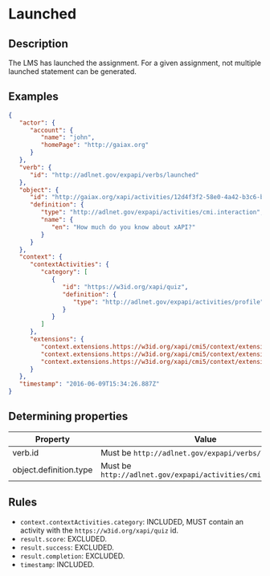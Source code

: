 # Launched

## Description

The LMS has launched the assignment. 
For a given assignment, not multiple launched statement can be generated.

## Examples

```json
{
   "actor": {
      "account": {
         "name": "john",
         "homePage": "http://gaiax.org"
      }
   },
   "verb": {
      "id": "http://adlnet.gov/expapi/verbs/launched"
   },
   "object": {
      "id": "http://gaiax.org/xapi/activities/12d4f3f2-58e0-4a42-b3c6-b9b9cd7b0a7c",
      "definition": {
         "type": "http://adlnet.gov/expapi/activities/cmi.interaction",
         "name": {
            "en": "How much do you know about xAPI?"
         }
      }
   },
   "context": {
      "contextActivities": {
         "category": [
            {
               "id": "https://w3id.org/xapi/quiz",
               "definition": {
                  "type": "http://adlnet.gov/expapi/activities/profile"
               }
            }
         ]
      },
      "extensions": {
         "context.extensions.https://w3id.org/xapi/cmi5/context/extensions/launchurl": "http://gaiax.org/xapi/activities/launch-url/12d4f3f2-58e0-4a42-b3c6-b9b9cd7b0a7c",
         "context.extensions.https://w3id.org/xapi/cmi5/context/extensions/launchmode": "Browse",
         "context.extensions.https://w3id.org/xapi/cmi5/context/extensions/moveon": "Completed"
      }
   },
   "timestamp": "2016-06-09T15:34:26.887Z"
}
```

## Determining properties

| Property  | Value         |
|----------------|-----------------|
| verb.id | Must be `http://adlnet.gov/expapi/verbs/launched` |
| object.definition.type | Must be `http://adlnet.gov/expapi/activities/cmi.interaction` |

## Rules

- `context.contextActivities.category`: INCLUDED, MUST contain an activity with the `https://w3id.org/xapi/quiz` id.
- `result.score`: EXCLUDED.
- `result.success`: EXCLUDED.
- `result.completion`: EXCLUDED.
- `timestamp`: INCLUDED.